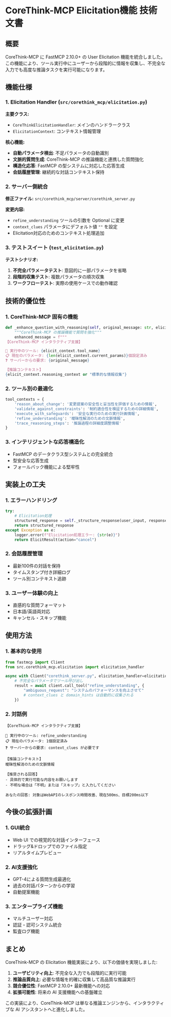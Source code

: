 # CoreThink-MCP Elicitation機能 技術文書

## 概要

CoreThink-MCP に FastMCP 2.10.0+ の User Elicitation 機能を統合しました。この機能により、ツール実行中にユーザーから段階的に情報を収集し、不完全な入力でも高度な推論タスクを実行可能になります。

## 機能仕様

### 1. Elicitation Handler (`src/corethink_mcp/elicitation.py`)

**主要クラス:**
- `CoreThinkElicitationHandler`: メインのハンドラークラス
- `ElicitationContext`: コンテキスト情報管理

**核心機能:**
- **自動パラメータ検出**: 不足パラメータの自動識別
- **文脈的質問生成**: CoreThink-MCP の推論機能と連携した質問強化
- **構造化応答**: FastMCP の型システムに対応した応答生成
- **会話履歴管理**: 継続的な対話コンテキスト保持

### 2. サーバー側統合

**修正ファイル:** `src/corethink_mcp/server/corethink_server.py`

**変更内容:**
- `refine_understanding` ツールの引数を Optional に変更
- `context_clues` パラメータにデフォルト値 `""` を設定
- Elicitation対応のためのコンテキスト処理追加

### 3. テストスイート (`test_elicitation.py`)

**テストシナリオ:**
1. **不完全パラメータテスト**: 意図的に一部パラメータを省略
2. **段階的収集テスト**: 複数パラメータの順次収集
3. **ワークフローテスト**: 実際の使用ケースでの動作確認

## 技術的優位性

### 1. CoreThink-MCP 固有の機能

```python
def _enhance_question_with_reasoning(self, original_message: str, elicit_context: ElicitationContext) -> str:
    """CoreThink-MCP の推論機能で質問を強化"""
    enhanced_message = f"""
【CoreThink-MCP インタラクティブ支援】

🎯 実行中のツール: {elicit_context.tool_name}
📋 現在のパラメータ: {len(elicit_context.current_params)}個設定済み
❓ サーバーからの要求: {original_message}

【推論コンテキスト】
{elicit_context.reasoning_context or "標準的な情報収集"}
```

### 2. ツール別の最適化

```python
tool_contexts = {
    'reason_about_change': '変更提案の安全性と妥当性を評価するための情報',
    'validate_against_constraints': '制約適合性を検証するための詳細情報',
    'execute_with_safeguards': '安全な実行のための実行計画情報',
    'refine_understanding': '曖昧性解消のための文脈情報',
    'trace_reasoning_steps': '推論過程の詳細度調整情報'
}
```

### 3. インテリジェントな応答構造化

- FastMCP のデータクラス型システムとの完全統合
- 型安全な応答生成
- フォールバック機能による堅牢性

## 実装上の工夫

### 1. エラーハンドリング

```python
try:
    # Elicitation処理
    structured_response = self._structure_response(user_input, response_type, elicit_context)
    return structured_response
except Exception as e:
    logger.error(f"Elicitation処理エラー: {str(e)}")
    return ElicitResult(action="cancel")
```

### 2. 会話履歴管理

- 最新100件の対話を保持
- タイムスタンプ付き詳細ログ
- ツール別コンテキスト追跡

### 3. ユーザー体験の向上

- 直感的な質問フォーマット
- 日本語/英語両対応
- キャンセル・スキップ機能

## 使用方法

### 1. 基本的な使用

```python
from fastmcp import Client
from src.corethink_mcp.elicitation import elicitation_handler

async with Client("corethink_server.py", elicitation_handler=elicitation_handler) as client:
    # 不完全なパラメータでツール呼び出し
    result = await client.call_tool("refine_understanding", {
        "ambiguous_request": "システムのパフォーマンスを向上させて"
        # context_clues と domain_hints は自動的に収集される
    })
```

### 2. 対話例

```
【CoreThink-MCP インタラクティブ支援】

🎯 実行中のツール: refine_understanding
📋 現在のパラメータ: 1個設定済み
❓ サーバーからの要求: context_clues が必要です

【推論コンテキスト】
曖昧性解消のための文脈情報

【推奨される回答】
- 具体的で実行可能な内容をお願いします
- 不明な場合は「不明」または「スキップ」と入力してください

あなたの回答: 対象はWebAPIのレスポンス時間改善、現在500ms、目標200ms以下
```

## 今後の拡張計画

### 1. GUI統合

- Web UI での視覚的な対話インターフェース
- ドラッグ&ドロップでのファイル指定
- リアルタイムプレビュー

### 2. AI支援強化

- GPT-4による質問生成最適化
- 過去の対話パターンからの学習
- 自動提案機能

### 3. エンタープライズ機能

- マルチユーザー対応
- 認証・認可システム統合
- 監査ログ機能

## まとめ

CoreThink-MCP の Elicitation 機能実装により、以下の価値を実現しました:

1. **ユーザビリティ向上**: 不完全な入力でも段階的に実行可能
2. **推論品質向上**: 必要な情報を的確に収集して高品質な推論実行
3. **競合優位性**: FastMCP 2.10.0+ 最新機能への対応
4. **拡張可能性**: 将来の AI 支援機能への基盤確立

この実装により、CoreThink-MCP は単なる推論エンジンから、インタラクティブな AI アシスタントへと進化しました。

